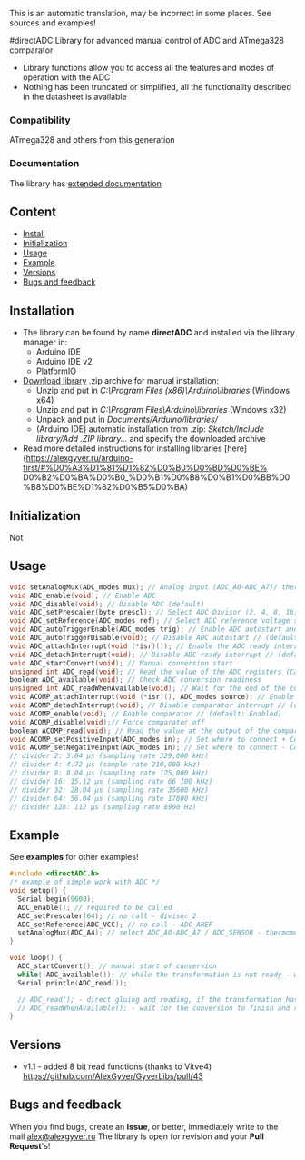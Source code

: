 This is an automatic translation, may be incorrect in some places. See sources and examples!

#directADC
Library for advanced manual control of ADC and ATmega328 comparator
- Library functions allow you to access all the features and modes of operation with the ADC
- Nothing has been truncated or simplified, all the functionality described in the datasheet is available

### Compatibility
ATmega328 and others from this generation

### Documentation
The library has [extended documentation](https://alexgyver.ru/directADC/)

## Content
- [Install](#install)
- [Initialization](#init)
- [Usage](#usage)
- [Example](#example)
- [Versions](#versions)
- [Bugs and feedback](#feedback)

<a id="install"></a>
## Installation
- The library can be found by name **directADC** and installed via the library manager in:
    - Arduino IDE
    - Arduino IDE v2
    - PlatformIO
- [Download library](https://github.com/GyverLibs/directADC/archive/refs/heads/main.zip) .zip archive for manual installation:
    - Unzip and put in *C:\Program Files (x86)\Arduino\libraries* (Windows x64)
    - Unzip and put in *C:\Program Files\Arduino\libraries* (Windows x32)
    - Unpack and put in *Documents/Arduino/libraries/*
    - (Arduino IDE) automatic installation from .zip: *Sketch/Include library/Add .ZIP library…* and specify the downloaded archive
- Read more detailed instructions for installing libraries [here] (https://alexgyver.ru/arduino-first/#%D0%A3%D1%81%D1%82%D0%B0%D0%BD%D0%BE% D0%B2%D0%BA%D0%B0_%D0%B1%D0%B8%D0%B1%D0%BB%D0%B8%D0%BE%D1%82%D0%B5%D0%BA)

<a id="init"></a>
## Initialization
Not

<a id="usage"></a>
## Usage
```cpp
void setAnalogMux(ADC_modes mux); // Analog input (ADC_A0-ADC_A7)/ thermal sensor (ADC_SENSOR)/ 1.1V (ADC_1V1)/ ADC_GND (default: ADC_A0)
void ADC_enable(void); // Enable ADC
void ADC_disable(void); // Disable ADC (default)
void ADC_setPrescaler(byte prescl); // Select ADC Divisor (2, 4, 8, 16, 32, 64, 128) // (default: 2)
void ADC_setReference(ADC_modes ref); // Select ADC reference voltage source (ADC_1V1, ADC_AREF, ADC_VCC) // (default: ADC_AREF)
void ADC_autoTriggerEnable(ADC_modes trig); // Enable ADC autostart and select an event (FREE_RUN, ANALOG_COMP, ADC_INT0, TIMER0_COMPA, TIMER0_OVF, TIMER1_COMPB, TIMER1_OVF)
void ADC_autoTriggerDisable(void); // Disable ADC autostart // (default)
void ADC_attachInterrupt(void (*isr)()); // Enable the ADC ready interrupt and select the function to be executed
void ADC_detachInterrupt(void); // Disable ADC ready interrupt // (default)
void ADC_startConvert(void); // Manual conversion start
unsigned int ADC_read(void); // Read the value of the ADC registers (Calling before the end of the conversion will return an incorrect result)
boolean ADC_available(void); // Check ADC conversion readiness
unsigned int ADC_readWhenAvailable(void); // Wait for the end of the current transformation and return the result
void ACOMP_attachInterrupt(void (*isr)(), ADC_modes source); // Enable comparator interrupt and choose which event triggers it (FALLING_TRIGGER, RISING_TRIGGER, CHANGE_TRIGGER)
void ACOMP_detachInterrupt(void); // Disable comparator interrupt // (default)
void ACOMP_enable(void); // Enable comparator // (default: Enabled)
void ACOMP_disable(void);// Force comparator off
boolean ACOMP_read(void); // Read the value at the output of the comparator
void ACOMP_setPositiveInput(ADC_modes in); // Set where to connect + Comparator input (ADC_1V1, ADC_AIN0) (default: ADC_AIN0 - pin 6)
void ACOMP_setNegativeInput(ADC_modes in); // Set where to connect - Comparator input (ADC_AIN1, ANALOG_MUX) (default: ADC_AIN1 - pin 7)
// divider 2: 3.04 µs (sampling rate 329,000 kHz)
// divider 4: 4.72 µs (sample rate 210,000 kHz)
// divider 8: 8.04 µs (sampling rate 125,000 kHz)
// divider 16: 15.12 µs (sampling rate 66 100 kHz)
// divider 32: 28.04 µs (sampling rate 35600 kHz)
// divider 64: 56.04 µs (sampling rate 17800 kHz)
// divider 128: 112 µs (sampling rate 8900 Hz)
```

<a id="example"></a>
## Example
See **examples** for other examples!
```cpp
#include <directADC.h>
/* example of simple work with ADC */
void setup() {
  Serial.begin(9600);
  ADC_enable(); // required to be called
  ADC_setPrescaler(64); // no call - divisor 2
  ADC_setReference(ADC_VCC); // no call - ADC_AREF
  setAnalogMux(ADC_A4); // select ADC_A0-ADC_A7 / ADC_SENSOR - thermometer / ADC_1V1 / ADC_GND // No call - ADC_A0
}

void loop() {
  ADC_startConvert(); // manual start of conversion
  while(!ADC_available()); // while the transformation is not ready - wait or do something useful
  Serial.println(ADC_read());

  // ADC_read(); - direct gluing and reading, if the transformation has not yet ended - will return an erroneous value.
  // ADC_readWhenAvailable(); - wait for the conversion to finish and return the result, if it is already ready, it will return immediately.
}
```

<a id="versions"></a>
## Versions
- v1.1 - added 8 bit read functions (thanks to Vitve4) https://github.com/AlexGyver/GyverLibs/pull/43

<a id="feedback"></a>
## Bugs and feedback
When you find bugs, create an **Issue**, or better, immediately write to the mail [alex@alexgyver.ru](mailto:alex@alexgyver.ru)
The library is open for revision and your **Pull Request**'s!